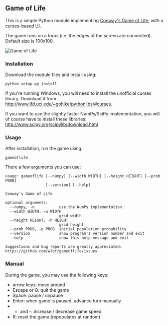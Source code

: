 ## Game of Life

This is a simple Python module implementing [Conway's Game of Life](https://en.wikipedia.org/wiki/Conway%27s_Game_of_Life), with a curses-based UI.

The game runs on a torus (i.e. the edges of the screen are connected). Default size is 100x100.

![Game of Life](https://i.imgur.com/nkn2XLz.gif)

### Installation
Download the module files and install using:
```
python setup.py install
```

If you're running Windows, you will need to install the unofficial curses library. Download it from http://www.lfd.uci.edu/~gohlke/pythonlibs/#curses.

If you want to use the slightly faster NumPy/SciPy implementation, you will of course have to install these libraries: http://www.scipy.org/scipylib/download.html

### Usage
After installation, run the game using:
```
gameoflife
```

There a few arguments you can use:
```
usage: gameoflife [--numpy] [--width WIDTH] [--height HEIGHT] [--prob PROB]
                  [--version] [--help]

Conway's Game of Life

optional arguments:
  --numpy, -n           use the NumPy implementation
  --width WIDTH, -w WIDTH
                        grid width
  --height HEIGHT, -h HEIGHT
                        grid height
  --prob PROB, -p PROB  initial population probability
  --version             show program's version number and exit
  --help                show this help message and exit

Suggestions and bug reports are greatly appreciated:
https://github.com/wlof/gameoflife/issues
```

### Manual
During the game, you may use the following keys:
- arrow keys: move around
- Escape or Q: quit the game
- Space: pause / unpause
- Enter: when game is paused, advance turn manually
- + and -: increase / decrease game speed
- R: reset the game (repopulates at random)
